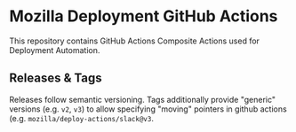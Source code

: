 # Mozilla Deployment GitHub Actions

This repository contains GitHub Actions Composite Actions used for Deployment Automation.

## Releases & Tags

Releases follow semantic versioning. Tags additionally provide "generic" versions (e.g. `v2`, `v3`) to allow specifying "moving" pointers in github actions (e.g. `mozilla/deploy-actions/slack@v3`.
